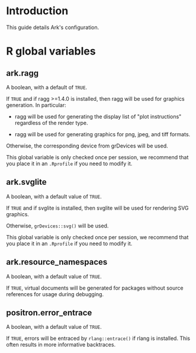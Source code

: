 # Introduction

This guide details Ark's configuration.

# R global variables

## ark.ragg

A boolean, with a default of `TRUE`.

If `TRUE` and if ragg \>=1.4.0 is installed, then ragg will be used for graphics generation. In particular:

-   ragg will be used for generating the display list of "plot instructions" regardless of the render type.

-   ragg will be used for generating graphics for png, jpeg, and tiff formats.

Otherwise, the corresponding device from grDevices will be used.

This global variable is only checked once per session, we recommend that you place it in an `.Rprofile` if you need to modify it.

## ark.svglite

A boolean, with a default value of `TRUE`.

If `TRUE` and if svglite is installed, then svglite will be used for rendering SVG graphics.

Otherwise, `grDevices::svg()` will be used.

This global variable is only checked once per session, we recommend that you place it in an `.Rprofile` if you need to modify it.

## ark.resource_namespaces

A boolean, with a default value of `TRUE`.

If `TRUE`, virtual documents will be generated for packages without source references for usage during debugging.

## positron.error_entrace

A boolean, with a default value of `TRUE`.

If `TRUE`, errors will be entraced by `rlang::entrace()` if rlang is installed. This often results in more informative backtraces.
